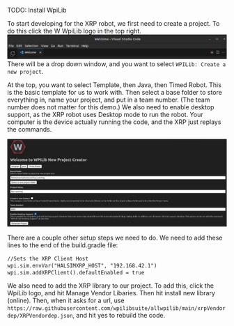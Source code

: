 TODO: Install WpiLib

To start developing for the XRP robot, we first need to create a project.  To do this click the W WpiLib logo in the top right.
![Alt text](image-1.png)
There will be a drop down window, and you want to select `WPILib: Create a new project`.

At the top, you want to select Template, then Java, then Timed Robot.  This is the basic template for us to work with.  Then select a base folder to store everything in, name your project, and put in a team number.  (The team number does not matter for this demo.)  We also need to enable desktop support, as the XRP robot uses Desktop mode to run the robot.  Your computer is the device actually running the code, and the XRP just replays the commands.

![Setup](image.png)

There are a couple other setup steps we need to do.  We need to add these lines to the end of the build.gradle file:
```
//Sets the XRP Client Host
wpi.sim.envVar("HALSIMXRP_HOST", "192.168.42.1")
wpi.sim.addXRPClient().defaultEnabled = true
```

We also need to add the XRP library to our project.  To add this, click the WpiLib logo, and hit Manage Vendor Libaries.  Then hit install new library (online).  Then, when it asks for a url, use `https://raw.githubusercontent.com/wpilibsuite/allwpilib/main/xrpVendordep/XRPVendordep.json`, and hit yes to rebuild the code.